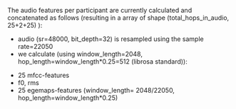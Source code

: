 The audio features per participant are currently calculated and concatenated as follows (resulting in a array of shape (total_hops_in_audio, 25+2+25) ):

- audio (sr=48000, bit_depth=32) is resampled using the sample rate=22050
- we calculate (using window_length=2048, hop_length=window_length*0.25=512 (librosa standard)):
* 25 mfcc-features 
* f0, rms
* 25 egemaps-features (window_length= 2048/22050, hop_length=window_length*0.25)
